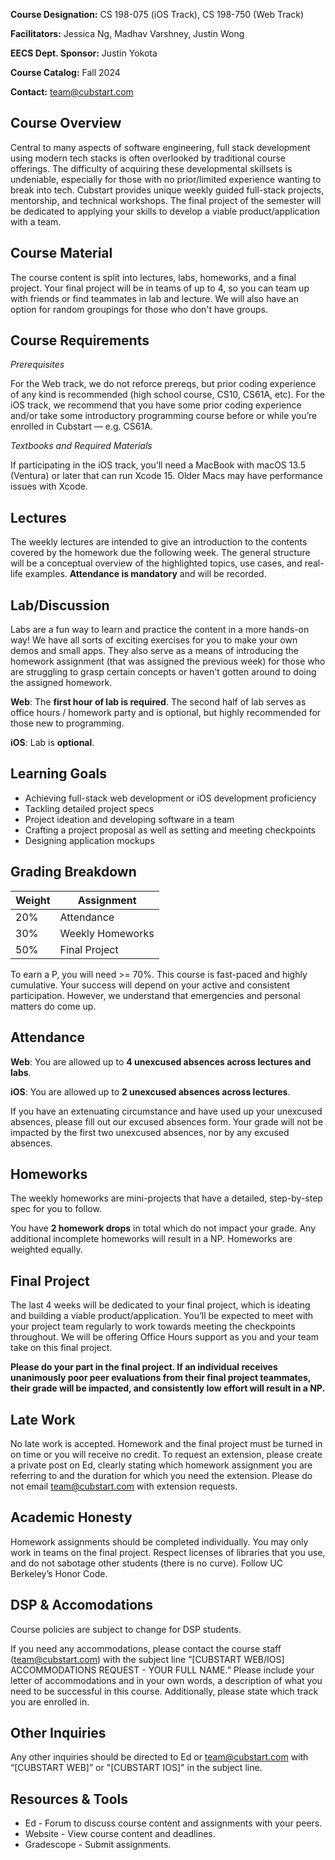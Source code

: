 **Course Designation:** CS 198-075 (iOS Track), CS 198-750 (Web Track)

**Facilitators:** Jessica Ng, Madhav Varshney, Justin Wong

**EECS Dept. Sponsor:** Justin Yokota

**Course Catalog:** Fall 2024

**Contact:** team@cubstart.com

## Course Overview

Central to many aspects of software engineering, full stack development using modern tech stacks is often overlooked by traditional course offerings. The difficulty of acquiring these developmental skillsets is undeniable, especially for those with no prior/limited experience wanting to break into tech. Cubstart provides unique weekly guided full-stack projects, mentorship, and technical workshops. The final project of the semester will be dedicated to applying your skills to develop a viable product/application with a team.

## Course Material

The course content is split into lectures, labs, homeworks, and a final project. Your final project will be in teams of up to 4, so you can team up with friends or find teammates in lab and lecture. We will also have an option for random groupings for those who don't have groups.

## Course Requirements

_Prerequisites_

For the Web track, we do not reforce prereqs, but prior coding experience of any kind is recommended (high school course, CS10, CS61A, etc). For the iOS track, we recommend that you have some prior coding experience and/or take some introductory programming course before or while you’re enrolled in Cubstart — e.g. CS61A.

_Textbooks and Required Materials_

If participating in the iOS track, you’ll need a MacBook with macOS 13.5 (Ventura) or later that can run Xcode 15. Older Macs may have performance issues with Xcode.

## Lectures

The weekly lectures are intended to give an introduction to the contents covered by the homework due the following week. The general structure will be a conceptual overview of the highlighted topics, use cases, and real-life examples. **Attendance is mandatory** and will be recorded.

## Lab/Discussion

Labs are a fun way to learn and practice the content in a more hands-on way! We have all sorts of exciting exercises for you to make your own demos and small apps. They also serve as a means of introducing the homework assignment (that was assigned the previous week) for those who are struggling to grasp certain concepts or haven't gotten around to doing the assigned homework. 

**Web**: The **first hour of lab is required**. The second half of lab serves as office hours / homework party and is optional, but highly recommended for those new to programming.

**iOS**: Lab is **optional**.

## Learning Goals
- Achieving full-stack web development or iOS development proficiency
- Tackling detailed project specs
- Project ideation and developing software in a team
- Crafting a project proposal as well as setting and meeting checkpoints
- Designing application mockups

## Grading Breakdown

| **Weight**  | **Assignment**                          |
| ----------- | --------------------------------------- |
| 20%         | Attendance                              |
| 30%         | Weekly Homeworks                        |
| 50%         | Final Project                           |

To earn a P, you will need >= 70%. This course is fast-paced and highly cumulative. Your success will depend on your active and consistent participation. However, we understand that emergencies and personal matters do come up.

## Attendance

**Web**: You are allowed up to **4 unexcused absences across lectures and labs**.

**iOS**: You are allowed up to **2 unexcused absences across lectures**.

If you have an extenuating circumstance and have used up your unexcused absences, please fill out our excused absences form. Your grade will not be impacted by the first two unexcused absences, nor by any excused absences.

## Homeworks

The weekly homeworks are mini-projects that have a detailed, step-by-step spec for you to follow.

You have **2 homework drops** in total which do not impact your grade. Any additional incomplete homeworks will result in a NP. Homeworks are weighted equally.

## Final Project

The last 4 weeks will be dedicated to your final project, which is ideating and building a viable product/application. You’ll be expected to meet with your project team regularly to work towards meeting the checkpoints throughout. We will be offering Office Hours support as you and your team take on this final project.

**Please do your part in the final project. If an individual receives unanimously poor peer evaluations from their final project teammates, their grade will be impacted, and consistently low effort will result in a NP.**

## Late Work

No late work is accepted. Homework and the final project must be turned in on time or you will receive no credit. To request an extension, please create a private post on Ed, clearly stating which homework assignment you are referring to and the duration for which you need the extension. Please do not email team@cubstart.com with extension requests.

## Academic Honesty

Homework assignments should be completed individually. You may only work in teams on the final project. Respect licenses of libraries that you use, and do not sabotage other students (there is no curve). Follow UC Berkeley’s Honor Code.

## DSP & Accomodations

Course policies are subject to change for DSP students.

If you need any accommodations, please contact the course staff (team@cubstart.com) with the subject line “[CUBSTART WEB/IOS] ACCOMMODATIONS REQUEST - YOUR FULL NAME.” Please include your letter of accommodations and in your own words, a description of what you need to be successful in this course. Additionally, please state which track you are enrolled in.

## Other Inquiries

Any other inquiries should be directed to Ed or team@cubstart.com with “[CUBSTART WEB]”  or "[CUBSTART IOS]" in the subject line.

## Resources & Tools
- Ed - Forum to discuss course content and assignments with your peers.
- Website - View course content and deadlines.
- Gradescope - Submit assignments.

